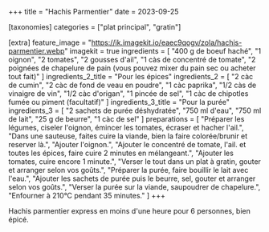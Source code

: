 +++
title = "Hachis Parmentier"
date = 2023-09-25

[taxonomies]
categories = ["plat principal", "gratin"]

[extra]
feature_image = "https://ik.imagekit.io/eaec9qogv/zola/hachis-parmentier.webp"
imagekit = true
ingredients = [
  "400 g de boeuf haché",
  "1 oignon",
  "2 tomates",
  "2 gousses d'ail",
  "1 càs de concentré de tomate",
  "2 poignées de chapelure de pain (vous pouvez mixer du pain sec ou acheter tout fait)"
]
ingredients_2_title = "Pour les épices"
ingredients_2 = [
  "2 càc de cumin",
  "2 càc de fond de veau en poudre",
  "1 càc paprika",
  "1/2 càs de vinaigre de vin",
  "1/2 càc d'origan",
  "1 pincée de sel",
  "1 càc de chipotles fumée ou piment (facultatif)"
]
ingredients_3_title = "Pour la purée"
ingredients_3 = [
  "2 sachets de purée déshydratée",
  "750 ml d'eau",
  "750 ml de lait",
  "25 g de beurre",
  "1 càc de sel"
]
preparations = [
  "Préparer les légumes, ciseler l'oignon, émincer les tomates, écraser et hacher l'ail.",
  "Dans une sauteuse, faites cuire la viande, bien la faire colorée/brunir et reserver là.",
  "Ajouter l'oignon.",
  "Ajouter le concentré de tomate, l'ail. et toutes les épices, faire cuire 2 minutes en mélangeant.",
  "Ajouter les tomates, cuire encore 1 minute.",
  "Verser le tout dans un plat à gratin, gouter et arranger selon vos goûts.",
  "Préparer la purée, faire bouillir le lait avec l'eau.",
  "Ajouter les sachets de purée puis le beurre, sel, gouter et arranger selon vos goûts.",
  "Verser la purée sur la viande, saupoudrer de chapelure.",
  "Enfourner à 210°C pendant 35 minutes."
]
+++

Hachis parmentier express en moins d'une heure pour 6 personnes, bien épicé.

